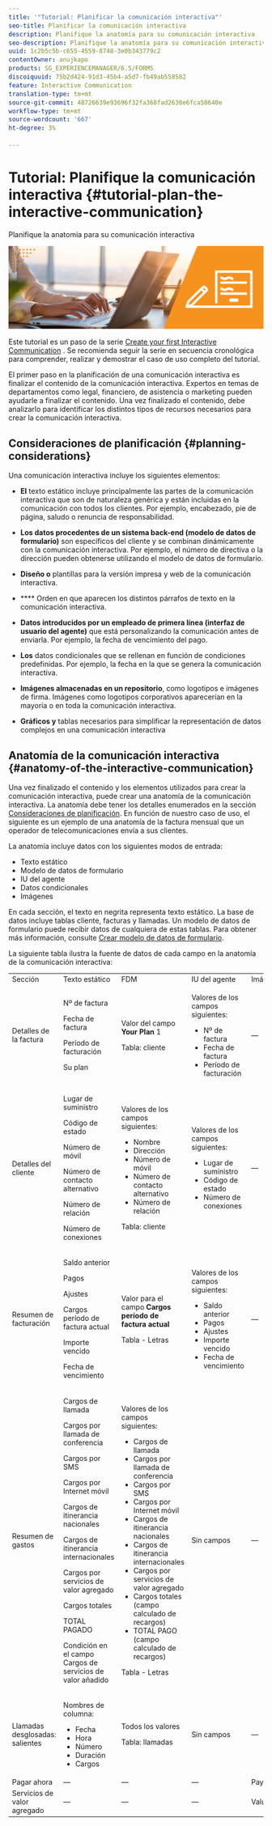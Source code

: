 ```yaml
---
title: '"Tutorial: Planificar la comunicación interactiva"'
seo-title: Planificar la comunicación interactiva
description: Planifique la anatomía para su comunicación interactiva
seo-description: Planifique la anatomía para su comunicación interactiva
uuid: 1c2b5c5b-c655-4559-8748-3e0b343779c2
contentOwner: anujkapo
products: SG_EXPERIENCEMANAGER/6.5/FORMS
discoiquuid: 75b2d424-91d3-45b4-a5d7-fb49ab558582
feature: Interactive Communication
translation-type: tm+mt
source-git-commit: 48726639e93696f32fa368fad2630e6fca50640e
workflow-type: tm+mt
source-wordcount: '667'
ht-degree: 3%

---
```



# Tutorial: Planifique la comunicación interactiva {#tutorial-plan-the-interactive-communication}

Planifique la anatomía para su comunicación interactiva

![02-create-adaptive-form-main-image](assets/02-create-adaptive-form-main-image.png)

Este tutorial es un paso de la serie [Create your first Interactive Communication](/help/forms/using/create-your-first-interactive-communication.md) . Se recomienda seguir la serie en secuencia cronológica para comprender, realizar y demostrar el caso de uso completo del tutorial.

El primer paso en la planificación de una comunicación interactiva es finalizar el contenido de la comunicación interactiva. Expertos en temas de departamentos como legal, financiero, de asistencia o marketing pueden ayudarle a finalizar el contenido. Una vez finalizado el contenido, debe analizarlo para identificar los distintos tipos de recursos necesarios para crear la comunicación interactiva.

## Consideraciones de planificación {#planning-considerations}

Una comunicación interactiva incluye los siguientes elementos:

* **El** texto estático incluye principalmente las partes de la comunicación interactiva que son de naturaleza genérica y están incluidas en la comunicación con todos los clientes. Por ejemplo, encabezado, pie de página, saludo o renuncia de responsabilidad.
* **Los datos procedentes de un sistema back-end (modelo de datos de formulario)**  son específicos del cliente y se combinan dinámicamente con la comunicación interactiva. Por ejemplo, el número de directiva o la dirección pueden obtenerse utilizando el modelo de datos de formulario.
* **Diseño o** plantillas para la versión impresa y web de la comunicación interactiva.
* **** Orden en que aparecen los distintos párrafos de texto en la comunicación interactiva.
* **Datos introducidos por un empleado de primera línea (interfaz de usuario del agente)**  que está personalizando la comunicación antes de enviarla. Por ejemplo, la fecha de vencimiento del pago.

* **Los** datos condicionales que se rellenan en función de condiciones predefinidas. Por ejemplo, la fecha en la que se genera la comunicación interactiva.
* **Imágenes almacenadas en un repositorio**, como logotipos e imágenes de firma. Imágenes como logotipos corporativos aparecerían en la mayoría o en toda la comunicación interactiva.
* **Gráficos y** tablas necesarios para simplificar la representación de datos complejos en una comunicación interactiva

## Anatomía de la comunicación interactiva {#anatomy-of-the-interactive-communication}

Una vez finalizado el contenido y los elementos utilizados para crear la comunicación interactiva, puede crear una anatomía de la comunicación interactiva. La anatomía debe tener los detalles enumerados en la sección [Consideraciones de planificación](/help/forms/using/planning-interactive-communications.md#planning-considerations). En función de nuestro caso de uso, el siguiente es un ejemplo de una anatomía de la factura mensual que un operador de telecomunicaciones envía a sus clientes.

La anatomía incluye datos con los siguientes modos de entrada:

* Texto estático
* Modelo de datos de formulario
* IU del agente
* Datos condicionales
* Imágenes

En cada sección, el texto en negrita representa texto estático. La base de datos incluye tablas cliente, facturas y llamadas. Un modelo de datos de formulario puede recibir datos de cualquiera de estas tablas. Para obtener más información, consulte [Crear modelo de datos de formulario](/help/forms/using/create-form-data-model0.md).

La siguiente tabla ilustra la fuente de datos de cada campo en la anatomía de la comunicación interactiva:

<table>
 <tbody>
  <tr>
   <td>Sección</td>
   <td>Texto estático</td>
   <td>FDM </td>
   <td>IU del agente</td>
   <td>Imágenes</td>
  </tr>
  <tr>
   <td>Detalles de la factura</td>
   <td><p>Nº de factura</p> <p>Fecha de factura</p> <p>Período de facturación</p> <p>Su plan</p> </td>
   <td><p>Valor del campo <strong>Your Plan </strong>1</p> <p>Tabla: cliente</p> </td>
   <td><p>Valores de los campos siguientes:</p>
    <ul>
     <li>Nº de factura</li>
     <li>Fecha de factura</li>
     <li>Período de facturación</li>
    </ul> <p> </p> </td>
   <td>—</td>
  </tr>
  <tr>
   <td>Detalles del cliente</td>
   <td><p>Lugar de suministro</p> <p>Código de estado</p> <p>Número de móvil</p> <p>Número de contacto alternativo</p> <p>Número de relación</p> <p>Número de conexiones</p> </td>
   <td><p>Valores de los campos siguientes:</p>
    <ul>
     <li>Nombre</li>
     <li>Dirección</li>
     <li>Número de móvil</li>
     <li>Número de contacto alternativo</li>
     <li>Número de relación</li>
    </ul> <p>Tabla: cliente</p> </td>
   <td><p>Valores de los campos siguientes:</p>
    <ul>
     <li>Lugar de suministro</li>
     <li>Código de estado</li>
     <li>Número de conexiones</li>
    </ul> </td>
   <td>—</td>
  </tr>
  <tr>
   <td>Resumen de facturación</td>
   <td><p>Saldo anterior</p> <p>Pagos</p> <p>Ajustes</p> <p>Cargos período de factura actual</p> <p>Importe vencido</p> <p>Fecha de vencimiento</p> </td>
   <td><p>Valor para el campo <strong>Cargos período de factura actual </strong></p> <p>Tabla - Letras</p> </td>
   <td><p>Valores de los campos siguientes:</p>
    <ul>
     <li>Saldo anterior</li>
     <li>Pagos</li>
     <li>Ajustes</li>
     <li>Importe vencido</li>
     <li>Fecha de vencimiento</li>
    </ul> </td>
   <td>—</td>
  </tr>
  <tr>
   <td>Resumen de gastos</td>
   <td><p>Cargos de llamada</p> <p>Cargos por llamada de conferencia</p> <p>Cargos por SMS </p> <p>Cargos por Internet móvil</p> <p>Cargos de itinerancia nacionales</p> <p>Cargos de itinerancia internacionales</p> <p>Cargos por servicios de valor agregado</p> <p>Cargos totales</p> <p>TOTAL PAGADO</p> <p>Condición en el campo Cargos de servicios de valor añadido</p> </td>
   <td><p>Valores de los campos siguientes:</p>
    <ul>
     <li>Cargos de llamada</li>
     <li>Cargos por llamada de conferencia</li>
     <li>Cargos por SMS </li>
     <li>Cargos por Internet móvil</li>
     <li>Cargos de itinerancia nacionales</li>
     <li>Cargos de itinerancia internacionales</li>
     <li>Cargos por servicios de valor agregado</li>
     <li>Cargos totales (campo calculado de recargos)</li>
     <li>TOTAL PAGO (campo calculado de recargos)</li>
    </ul> <p>Tabla - Letras</p> </td>
   <td>Sin campos</td>
   <td>—</td>
  </tr>
  <tr>
   <td>Llamadas desglosadas: salientes</td>
   <td><p>Nombres de columna:</p>
    <ul>
     <li>Fecha</li>
     <li>Hora</li>
     <li>Número</li>
     <li>Duración</li>
     <li>Cargos</li>
    </ul> </td>
   <td><p>Todos los valores</p> <p>Tabla: llamadas</p> </td>
   <td>Sin campos</td>
   <td>—</td>
  </tr>
  <tr>
   <td>Pagar ahora</td>
   <td>—</td>
   <td>—</td>
   <td>—</td>
   <td>PayNow</td>
  </tr>
  <tr>
   <td>Servicios de valor agregado</td>
   <td>—</td>
   <td>—</td>
   <td>—</td>
   <td>ValueAddedServices</td>
  </tr>
 </tbody>
</table>

